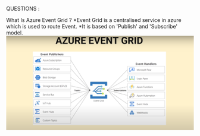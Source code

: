 QUESTIONS :

What Is Azure Event Grid ?
*Event Grid is a centralised service in azure which is used to route Event. 
*It is based on 'Publish' and 'Subscribe' model.
![alt text](./images/Azure-Event-Grid.png)
